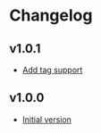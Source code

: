 # Changelog

## v1.0.1

- [Add tag support](https://github.com/babbel/terraform-aws-iam-openid-connect-provider/pull/2)

## v1.0.0

- [Initial version](https://github.com/babbel/terraform-aws-iam-openid-connect-provider/pull/1)
